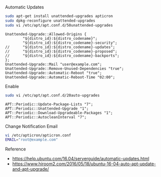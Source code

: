 Automatic Updates
```bash
sudo apt-get install unattended-upgrades apticron
sudo dpkg-reconfigure unattended-upgrades
sudo vi /etc/apt/apt.conf.d/50unattended-upgrades
```

```
Unattended-Upgrade::Allowed-Origins {
        "${distro_id}:${distro_codename}";
        "${distro_id}:${distro_codename}-security";
//      "${distro_id}:${distro_codename}-updates";
//      "${distro_id}:${distro_codename}-proposed";
//      "${distro_id}:${distro_codename}-backports";
};
Unattended-Upgrade::Mail "user@example.com";
Unattended-Upgrade::Remove-Unused-Dependencies "true";
Unattended-Upgrade::Automatic-Reboot "true";
Unattended-Upgrade::Automatic-Reboot-Time "02:00";
```

Enable
```bash
sudo vi /etc/apt/apt.conf.d/20auto-upgrades
```
```
APT::Periodic::Update-Package-Lists "7";
APT::Periodic::Unattended-Upgrade "1";
APT::Periodic::Download-Upgradeable-Packages "1";
APT::Periodic::AutocleanInterval "7";
```

Change Notification Email
```bash
vi /etc/apticron/apticron.conf
EMAIL="root@example.com"
```

Reference
- https://help.ubuntu.com/16.04/serverguide/automatic-updates.html
- https://www.hiroom2.com/2016/05/18/ubuntu-16-04-auto-apt-update-and-apt-upgrade/